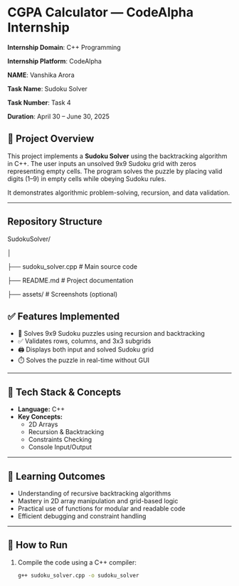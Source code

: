 
# CGPA Calculator — CodeAlpha Internship

**Internship Domain**: C++ Programming


**Internship Platform**: CodeAlpha 

**NAME**: Vanshika Arora

**Task Name**: Sudoku Solver

**Task Number**: Task 4

**Duration**: April 30 – June 30, 2025

## 📌 Project Overview
This project implements a **Sudoku Solver** using the backtracking algorithm in C++. The user inputs an unsolved 9x9 Sudoku grid with zeros representing empty cells. The program solves the puzzle by placing valid digits (1–9) in empty cells while obeying Sudoku rules.

It demonstrates algorithmic problem-solving, recursion, and data validation.

---
## Repository Structure

SudokuSolver/                                                                             

│

├── sudoku_solver.cpp        # Main source code

├── README.md                # Project documentation

├── assets/                  # Screenshots (optional)


## ✅ Features Implemented

- 🔄 Solves 9x9 Sudoku puzzles using recursion and backtracking  
- ✅ Validates rows, columns, and 3x3 subgrids  
- 🖨️ Displays both input and solved Sudoku grid  
- ⏱️ Solves the puzzle in real-time without GUI  

---

## 🔧 Tech Stack & Concepts

- **Language:** C++  
- **Key Concepts:**  
  - 2D Arrays  
  - Recursion & Backtracking  
  - Constraints Checking  
  - Console Input/Output  

---

## 🧠 Learning Outcomes

- Understanding of recursive backtracking algorithms  
- Mastery in 2D array manipulation and grid-based logic  
- Practical use of functions for modular and readable code  
- Efficient debugging and constraint handling  

---

## 📝 How to Run

1. Compile the code using a C++ compiler:
   ```bash
   g++ sudoku_solver.cpp -o sudoku_solver
